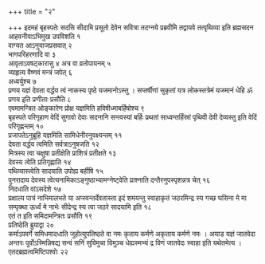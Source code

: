 +++
title = "२"

+++
इदमहं बृहस्पतेः सदसि सीदामि प्रसूतो देवेन सवित्रा तदग्नये प्रब्रवीमि तद्वायवे तत्पृथिव्या इति ब्रह्मसदन आहवनीयाऽभिमुख उपविशति १  
वाग्यत आऽनुयाजप्रसवात् २  
भागपरिहरणादि वा ३  
आवृताऽवषट्कारासु ४ अत्र वा व्रतोपायनम् ५  
व्याहृत्य वैष्णवं मन्त्रं जपेत् ६  
अध्वर्युश्च ७  
प्रणय यज्ञं देवता वर्द्धय त्वं नाकस्य पृष्ठे यजमानोऽस्तु । सप्तर्षीणां सुकृतां यत्र लोकस्तत्रेमं यजमानं धेहि ॐ प्रणय इति प्रणीताः प्रसौति ८  
एवमामन्त्रित ओङ्कारेण प्रोक्ष यज्ञमिति हविषीध्माबर्हिषोश्च ९  
बृहस्पते परिगृहाण वेदिं सुगावो देवाः सदनानि सन्त्वस्यां बर्हिः प्रथतां साध्वन्तर्हिंस्रां पृथिवी देवी देव्यस्तु इति वेदिं परिगृह्णन्तम् १०  
प्रजापतेऽनुब्रूहि यज्ञमिति सामिधेनीरनुवक्ष्यन्तम् ११  
देवता वर्द्धय त्वमिति सर्वत्राऽनुषजति १२  
मित्रस्य त्वा चक्षुषा प्रतीक्षेति प्राशित्रं प्रतीक्षते १३  
देवस्य त्वेति प्रतिगृह्णाति १४  
पथिव्यास्त्वेति सादयाति उपोह्य बर्हीषि १५  
पुनरादाय देवस्य त्वेत्यनामिकाऽङ्गुष्ठाभ्यामग्नेष्ट्वेति प्राश्नाति दन्तैरनुपस्पृशन्नत्र चेत् १६  
निदधाति वांऽसदेशे १७  
प्रक्षाल्य पात्रं नाभिमालभते या अप्स्वन्तर्देवतास्ता इदं शमयन्तु स्वाहाकृतं जठरमिन्द्र स्य गच्छ घसिना मे मा सम्पृक्था ऊर्ध्वं मे नाभेः सीदेन्द्र स्य त्वा जठरे सादयामि इति १८  
एतं त इति समिदामन्त्रितः प्रसौति १९  
प्रतिष्ठेति ब्रुयाद्वा २०  
कर्माऽपवर्गे समिधमादधाति जुहोत्युपतिष्ठते वा नमः कृताय कर्मणे अकृताय कर्मणे नमः । अयाड यज्ञं जातवेदा अन्तरः पूर्वोऽस्मिन्निषद्य सन्वं सनिं सुविमुचा विमुञ्च धेह्यस्मभ्यं द्र विणं जातवेदः स्वाहा इति यथेतमेत्य । एतदब्रह्मत्वमिष्टिपश्वोः २२  
